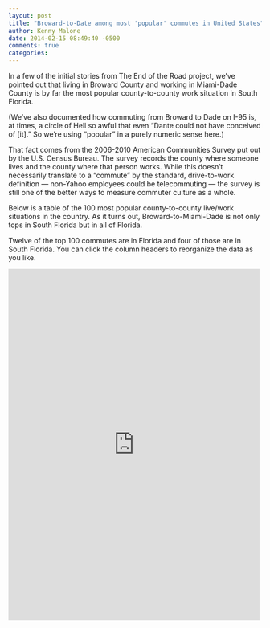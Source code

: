 ```yaml
---
layout: post
title: "Broward-to-Date among most 'popular' commutes in United States" 
author: Kenny Malone
date: 2014-02-15 08:49:40 -0500
comments: true
categories: 
---
```


In a few of the initial stories from The End of the Road project, we’ve pointed out that living in Broward County and working in Miami-Dade County is by far the most popular county-to-county work situation in South Florida.

(We’ve also documented how commuting from Broward to Dade on I-95 is, at times, a circle of Hell so awful that even “Dante could not have conceived of [it].” So we’re using “popular” in a purely numeric sense here.)

That fact comes from the 2006-2010 American Communities Survey put out by the U.S. Census Bureau. The survey records the county where someone lives and the county where that person works. While this doesn’t necessarily translate to a “commute” by the standard, drive-to-work definition — non-Yahoo employees could be telecommuting — the survey is still one of the better ways to measure commuter culture as a whole.
<!-- more -->
Below is a table of the 100 most popular county-to-county live/work situations in the country. As it turns out, Broward-to-Miami-Dade is not only tops in South Florida but in all of Florida.

Twelve of the top 100 commutes are in Florida and four of those are in South Florida. You can click the column headers to reorganize the data as you like.

<iframe frameborder="no" height="700" scrolling="yes" src="https://www.google.com/fusiontables/embedviz?viz=GVIZ&amp;t=TABLE&amp;q=select+col0%2C+col1%2C+col2%2C+col3%2C+col4%2C+col5+from+1x8wx06LuKm7D3uLQ23exaFt9IGyZL5uIKdq1jk0&amp;containerId=googft-gviz-canvas" width="500"></iframe>
